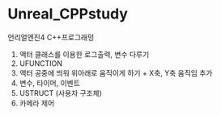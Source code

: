 # Unreal_CPPstudy
언리얼엔진4 C++프로그래밍

1. 액터 클래스를 이용한 로그출력, 변수 다루기
2. UFUNCTION
3. 액터 공중에 띄워 위아래로 움직이게 하기 + X축, Y축 움직임 추가
4. 변수, 타이머, 이벤트
5. USTRUCT (사용자 구조체)
6. 카메라 제어
